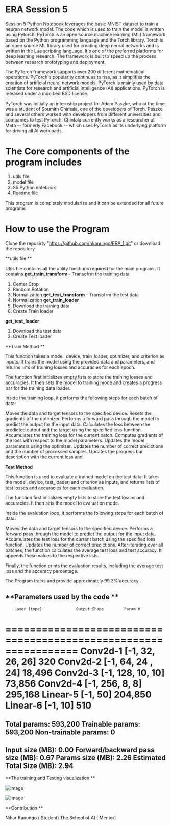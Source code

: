 # ERA Session 5 

Session 5 Python Notebook leverages the basic MNIST dataset to train a neuran network model. The code which is used to train the model is written using Pytorch.
PyTorch is an open source machine learning (ML) framework based on the Python programming language and the Torch library. Torch is an open source ML library used for creating deep neural networks and is written in the Lua scripting language. It's one of the preferred platforms for deep learning research. The framework is built to speed up the process between research prototyping and deployment.

The PyTorch framework supports over 200 different mathematical operations. PyTorch's popularity continues to rise, as it simplifies the creation of artificial neural network models. PyTorch is mainly used by data scientists for research and artificial intelligence (AI) applications. PyTorch is released under a modified BSD license.

PyTorch was initially an internship project for Adam Paszke, who at the time was a student of Soumith Chintala, one of the developers of Torch. Paszke and several others worked with developers from different universities and companies to test PyTorch. Chintala currently works as a researcher at Meta -- formerly Facebook -- which uses PyTorch as its underlying platform for driving all AI workloads.


# The Core components of the program includes 
1. utils file 
2. model file 
3. S5 Python notebook
4. Readme file 

This program is completely modularize and it can be extended for all future programs 

# How to use the Program 
Clone the reposirty "https://github.com/nkanungo/ERA_1.git" or download the repository 

**utils file **

Utils file contains all the utility functions required for the main program . It contains 
  **get_train_transform** - Transofrm the training data 
  1. Center Crop
  2. Random Rotation
  3. Normalization
  **get_test_transform** - Transofrm the test data 
   1. Normalization
**get_train_loader**
1. Download the training data 
2. Create Train loader

**get_test_loader**
1. Download the test data 
2. Create Test loader

**Train Method **

This function takes a model, device, train_loader, optimizer, and criterion as inputs. It trains the model using the provided data and parameters, and returns lists of training losses and accuracies for each epoch.

The function first initializes empty lists to store the training losses and accuracies. It then sets the model to training mode and creates a progress bar for the training data loader.

Inside the training loop, it performs the following steps for each batch of data:

Moves the data and target tensors to the specified device.
Resets the gradients of the optimizer.
Performs a forward pass through the model to predict the output for the input data.
Calculates the loss between the predicted output and the target using the specified loss function.
Accumulates the training loss for the current batch.
Computes gradients of the loss with respect to the model parameters.
Updates the model parameters using the optimizer.
Updates the number of correct predictions and the number of processed samples.
Updates the progress bar description with the current loss and

**Test Method**

This function is used to evaluate a trained model on the test data. It takes the model, device, test_loader, and criterion as inputs, and returns lists of test losses and accuracies for each evaluation.

The function first initializes empty lists to store the test losses and accuracies. It then sets the model to evaluation mode.

Inside the evaluation loop, it performs the following steps for each batch of data:

Moves the data and target tensors to the specified device.
Performs a forward pass through the model to predict the output for the input data.
Accumulates the test loss for the current batch using the specified loss function.
Updates the number of correct predictions.
After iterating over all batches, the function calculates the average test loss and test accuracy. It appends these values to the respective lists.

Finally, the function prints the evaluation results, including the average test loss and the accuracy percentage.

The Program trains and provide approximately 99.3% accuracy .

**Parameters used by the code
**
----------------------------------------------------------------
        Layer (type)               Output Shape         Param #
================================================================
            Conv2d-1           [-1, 32, 26, 26]             320
            Conv2d-2           [-1, 64, 24
            , 24]          18,496
            Conv2d-3          [-1, 128, 10, 10]          73,856
            Conv2d-4            [-1, 256, 8, 8]         295,168
            Linear-5                   [-1, 50]         204,850
            Linear-6                   [-1, 10]             510
================================================================
Total params: 593,200
Trainable params: 593,200
Non-trainable params: 0
----------------------------------------------------------------
Input size (MB): 0.00
Forward/backward pass size (MB): 0.67
Params size (MB): 2.26
Estimated Total Size (MB): 2.94
----------------------------------------------------------------

**The training and Testing visualization **



![image](https://github.com/nkanungo/ERA_1/assets/40553830/ec8ccb8b-06e0-4c01-9b05-cac18387551f)

![image](https://github.com/nkanungo/ERA_1/assets/40553830/4804531a-340b-4817-a13b-9fd285d44e63)


**Contribution **

Nihar Kanungo ( Student)
The School of AI ( Mentor)

